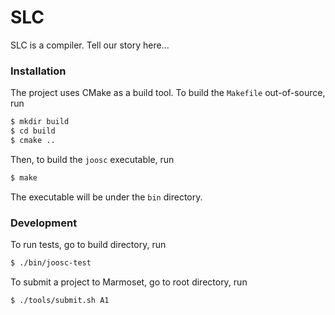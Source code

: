 # SLC

SLC is a compiler. Tell our story here...

### Installation

The project uses CMake as a build tool. To build the `Makefile` out-of-source, run

```sh
$ mkdir build
$ cd build
$ cmake ..
```

Then, to build the `joosc` executable, run

```sh
$ make
```

The executable will be under the `bin` directory.

### Development

To run tests, go to build directory, run

```sh
$ ./bin/joosc-test
```

To submit a project to Marmoset, go to root directory, run

```sh
$ ./tools/submit.sh A1
```

